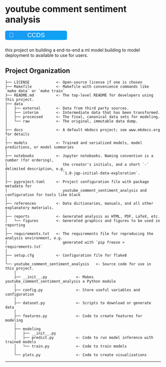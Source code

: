 # youtube comment sentiment analysis

<div>
<svg xmlns="http://www.w3.org/2000/svg" width="200" height="40" role="img" aria-label="CCDS: Project template">
    <title>CCDS: Project template</title>
    <defs>
        <linearGradient id="bgGradient" x1="0%" y1="0%" x2="100%" y2="100%">
            <stop offset="0%" stop-color="#2196F3"/>
            <stop offset="100%" stop-color="#03A9F4"/>
        </linearGradient>
        <clipPath id="r">
            <rect width="200" height="30" rx="5"/>
        </clipPath>
    </defs>
    <g clip-path="url(#r)">
        <rect width="200" height="40" fill="url(#bgGradient)"/>
    </g>
    <g fill="#fff" text-anchor="middle" font-family="Verdana,sans-serif" font-size="20">
        <text x="20" y="21"> 🤗</text>
        <text x="100" y="21">CCDS</text>
    </g>
</svg>
</div>






this project on building a end-to-end a ml model building to model deployment to available to use for users.

## Project Organization

```
├── LICENSE            <- Open-source license if one is chosen
├── Makefile           <- Makefile with convenience commands like `make data` or `make train`
├── README.md          <- The top-level README for developers using this project.
├── data
│   ├── external       <- Data from third party sources.
│   ├── interim        <- Intermediate data that has been transformed.
│   ├── processed      <- The final, canonical data sets for modeling.
│   └── raw            <- The original, immutable data dump.
│
├── docs               <- A default mkdocs project; see www.mkdocs.org for details
│
├── models             <- Trained and serialized models, model predictions, or model summaries
│
├── notebooks          <- Jupyter notebooks. Naming convention is a number (for ordering),
│                         the creator's initials, and a short `-` delimited description, e.g.
│                         `1.0-jqp-initial-data-exploration`.
│
├── pyproject.toml     <- Project configuration file with package metadata for 
│                         youtube_comment_sentiment_analysis and configuration for tools like black
│
├── references         <- Data dictionaries, manuals, and all other explanatory materials.
│
├── reports            <- Generated analysis as HTML, PDF, LaTeX, etc.
│   └── figures        <- Generated graphics and figures to be used in reporting
│
├── requirements.txt   <- The requirements file for reproducing the analysis environment, e.g.
│                         generated with `pip freeze > requirements.txt`
│
├── setup.cfg          <- Configuration file for flake8
│
└── youtube_comment_sentiment_analysis   <- Source code for use in this project.
    │
    ├── __init__.py             <- Makes youtube_comment_sentiment_analysis a Python module
    │
    ├── config.py               <- Store useful variables and configuration
    │
    ├── dataset.py              <- Scripts to download or generate data
    │
    ├── features.py             <- Code to create features for modeling
    │
    ├── modeling                
    │   ├── __init__.py 
    │   ├── predict.py          <- Code to run model inference with trained models          
    │   └── train.py            <- Code to train models
    │
    └── plots.py                <- Code to create visualizations
```

--------

